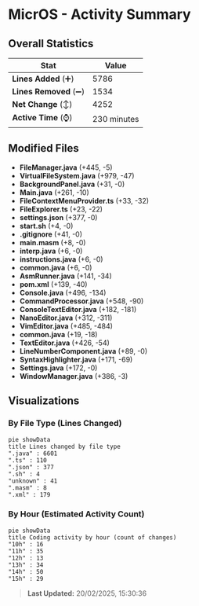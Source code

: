 # MicrOS - Activity Summary 

## Overall Statistics

| Stat                   | Value                                                             |
| ---------------------- | ----------------------------------------------------------------- |
| **Lines Added** (➕)   | 5786                                          |
| **Lines Removed** (➖) | 1534                                        |
| **Net Change** (↕)    | 4252                |
| **Active Time** (⌚)   | 230 minutes |


## Modified Files
- **FileManager.java** (+445, -5)
- **VirtualFileSystem.java** (+979, -47)
- **BackgroundPanel.java** (+31, -0)
- **Main.java** (+261, -10)
- **FileContextMenuProvider.ts** (+33, -32)
- **FileExplorer.ts** (+23, -22)
- **settings.json** (+377, -0)
- **start.sh** (+4, -0)
- **.gitignore** (+41, -0)
- **main.masm** (+8, -0)
- **interp.java** (+6, -0)
- **instructions.java** (+6, -0)
- **common.java** (+6, -0)
- **AsmRunner.java** (+141, -34)
- **pom.xml** (+139, -40)
- **Console.java** (+496, -134)
- **CommandProcessor.java** (+548, -90)
- **ConsoleTextEditor.java** (+182, -181)
- **NanoEditor.java** (+312, -311)
- **VimEditor.java** (+485, -484)
- **common.java** (+19, -18)
- **TextEditor.java** (+426, -54)
- **LineNumberComponent.java** (+89, -0)
- **SyntaxHighlighter.java** (+171, -69)
- **Settings.java** (+172, -0)
- **WindowManager.java** (+386, -3)

## Visualizations

### By File Type (Lines Changed)

```mermaid
pie showData
title Lines changed by file type
".java" : 6601
".ts" : 110
".json" : 377
".sh" : 4
"unknown" : 41
".masm" : 8
".xml" : 179
```

### By Hour (Estimated Activity Count)

```mermaid
pie showData
title Coding activity by hour (count of changes)
"10h" : 16
"11h" : 35
"12h" : 13
"13h" : 34
"14h" : 50
"15h" : 29
```


> **Last Updated:** 20/02/2025, 15:30:36